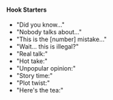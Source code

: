 #### Hook Starters
- "Did you know..."
- "Nobody talks about..."
- "This is the [number] mistake..."
- "Wait... this is illegal?"
- "Real talk:"
- "Hot take:"
- "Unpopular opinion:"
- "Story time:"
- "Plot twist:"
- "Here's the tea:"
